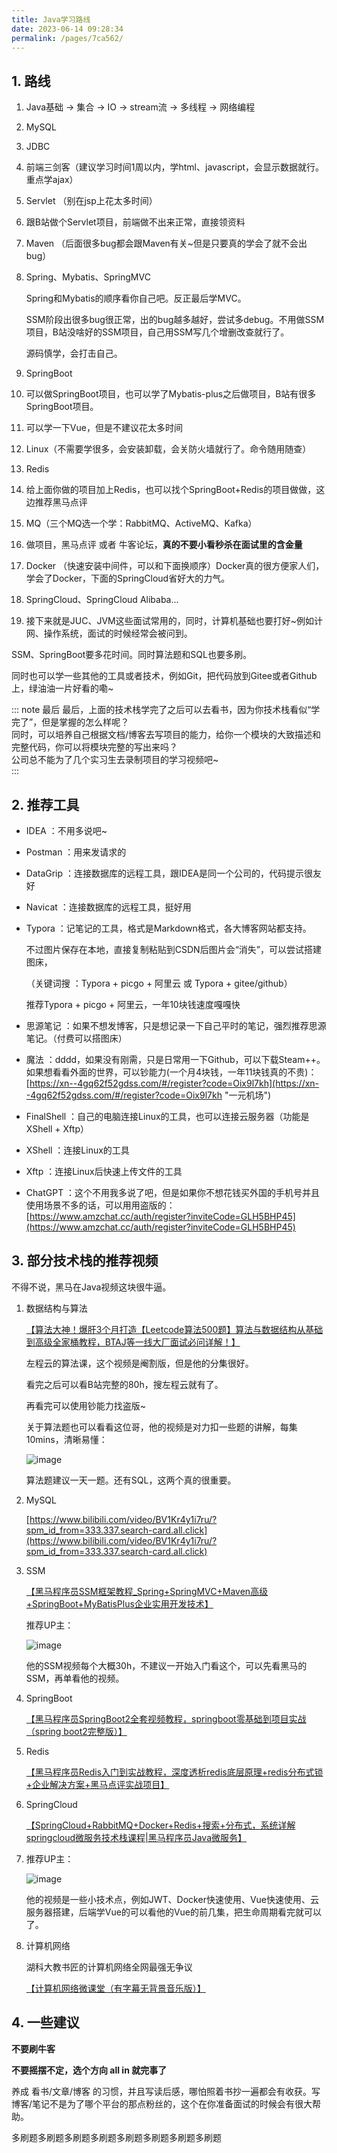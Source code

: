 ```yaml
---
title: Java学习路线
date: 2023-06-14 09:28:34
permalink: /pages/7ca562/
---
```


## 1. 路线

1. Java基础 -> 集合 -> IO -> stream流 -> 多线程 -> 网络编程

2. MySQL

3. JDBC

4. 前端三剑客（建议学习时间1周以内，学html、javascript，会显示数据就行。重点学ajax）

5. Servlet （别在jsp上花太多时间）

6. 跟B站做个Servlet项目，前端做不出来正常，直接领资料

7. Maven （后面很多bug都会跟Maven有关~但是只要真的学会了就不会出bug）

8. Spring、Mybatis、SpringMVC

   Spring和Mybatis的顺序看你自己吧。反正最后学MVC。

   SSM阶段出很多bug很正常，出的bug越多越好，尝试多debug。不用做SSM项目，B站没啥好的SSM项目，自己用SSM写几个增删改查就行了。

   源码慎学，会打击自己。

9. SpringBoot

10. 可以做SpringBoot项目，也可以学了Mybatis-plus之后做项目，B站有很多SpringBoot项目。

11. 可以学一下Vue，但是不建议花太多时间

12. Linux（不需要学很多，会安装卸载，会关防火墙就行了。命令随用随查）

13. Redis

14. 给上面你做的项目加上Redis，也可以找个SpringBoot+Redis的项目做做，这边推荐黑马点评

15. MQ（三个MQ选一个学：RabbitMQ、ActiveMQ、Kafka）

16. 做项目，黑马点评 或者 牛客论坛，**真的不要小看秒杀在面试里的含金量**

17. Docker （快速安装中间件，可以和下面换顺序）Docker真的很方便家人们，学会了Docker，下面的SpringCloud省好大的力气。

18. SpringCloud、SpringCloud Alibaba...

19. 接下来就是JUC、JVM这些面试常用的，同时，计算机基础也要打好~例如计网、操作系统，面试的时候经常会被问到。

SSM、SpringBoot要多花时间。同时算法题和SQL也要多刷。

同时也可以学一些其他的工具或者技术，例如Git，把代码放到Gitee或者Github上，绿油油一片好看的嘞~


::: note 最后
最后，上面的技术栈学完了之后可以去看书，因为你技术栈看似“学完了”，但是掌握的怎么样呢？  
同时，可以培养自己根据文档/博客去写项目的能力，给你一个模块的大致描述和完整代码，你可以将模块完整的写出来吗？  
公司总不能为了几个实习生去录制项目的学习视频吧~  
:::



## 2. 推荐工具

* IDEA ：不用多说吧~

* Postman ：用来发请求的

* DataGrip ：连接数据库的远程工具，跟IDEA是同一个公司的，代码提示很友好

* Navicat ：连接数据库的远程工具，挺好用

* Typora ：记笔记的工具，格式是Markdown格式，各大博客网站都支持。

  不过图片保存在本地，直接复制粘贴到CSDN后图片会“消失”，可以尝试搭建图床，

  （关键词搜 ：Typora + picgo + 阿里云 或 Typora + gitee/github）

  推荐Typora + picgo + 阿里云，一年10块钱速度嘎嘎快

* 思源笔记 ：如果不想发博客，只是想记录一下自己平时的笔记，强烈推荐思源笔记。（付费可以搭图床）

* 魔法 ：dddd，如果没有刚需，只是日常用一下Github，可以下载Steam++。如果想看看外面的世界，可以钞能力(一个月4块钱，一年11块钱真的不贵)：[https://xn--4gq62f52gdss.com/#/register?code=Oix9l7kh](https://xn--4gq62f52gdss.com/#/register?code=Oix9l7kh "一元机场")

* FinalShell ：自己的电脑连接Linux的工具，也可以连接云服务器（功能是XShell + Xftp）

* XShell ：连接Linux的工具

* Xftp ：连接Linux后快速上传文件的工具

* ChatGPT ：这个不用我多说了吧，但是如果你不想花钱买外国的手机号并且使用场景不多的话，可以用用盗版的：[https://www.amzchat.cc/auth/register?inviteCode=GLH5BHP45](https://www.amzchat.cc/auth/register?inviteCode=GLH5BHP45)

## 3. 部分技术栈的推荐视频

不得不说，黑马在Java视频这块很牛逼。

1. 数据结构与算法

   [【算法大神！爆肝3个月打造【Leetcode算法500题】算法与数据结构从基础到高级全家桶教程，BTAJ等一线大厂面试必问详解！】]( https://www.bilibili.com/video/BV1Y3411J7J1/?share_source=copy_web&vd_source=1d9935400799240a10a2036e25bfe04e)

   左程云的算法课，这个视频是阉割版，但是他的分集很好。

   看完之后可以看B站完整的80h，搜左程云就有了。

   再看完可以使用钞能力找盗版~

   关于算法题也可以看看这位哥，他的视频是对力扣一些题的讲解，每集10mins，清晰易懂：

   ![image](https://typorehwf.oss-cn-chengdu.aliyuncs.com/image-20230602113855-ukcx5t2.png)

   算法题建议一天一题。还有SQL，这两个真的很重要。

2. MySQL

   [https://www.bilibili.com/video/BV1Kr4y1i7ru/?spm_id_from=333.337.search-card.all.click](https://www.bilibili.com/video/BV1Kr4y1i7ru/?spm_id_from=333.337.search-card.all.click)

3. SSM

   [【黑马程序员SSM框架教程_Spring+SpringMVC+Maven高级+SpringBoot+MyBatisPlus企业实用开发技术】]( https://www.bilibili.com/video/BV1Fi4y1S7ix/?share_source=copy_web&vd_source=1d9935400799240a10a2036e25bfe04e)

   推荐UP主：

   ![image](https://typorehwf.oss-cn-chengdu.aliyuncs.com/image-20230602112633-hrow070.png)

   他的SSM视频每个大概30h，不建议一开始入门看这个，可以先看黑马的SSM，再单看他的视频。

4. SpringBoot

   [【黑马程序员SpringBoot2全套视频教程，springboot零基础到项目实战（spring boot2完整版）】]( https://www.bilibili.com/video/BV15b4y1a7yG/?share_source=copy_web&vd_source=1d9935400799240a10a2036e25bfe04e)

5. Redis

   [【黑马程序员Redis入门到实战教程，深度透析redis底层原理+redis分布式锁+企业解决方案+黑马点评实战项目】]( https://www.bilibili.com/video/BV1cr4y1671t/?share_source=copy_web&vd_source=1d9935400799240a10a2036e25bfe04e)

6. SpringCloud

   [【SpringCloud+RabbitMQ+Docker+Redis+搜索+分布式，系统详解springcloud微服务技术栈课程|黑马程序员Java微服务】]( https://www.bilibili.com/video/BV1LQ4y127n4/?share_source=copy_web&vd_source=1d9935400799240a10a2036e25bfe04e)

7. 推荐UP主：

   ![image](https://typorehwf.oss-cn-chengdu.aliyuncs.com/image-20230602113407-zam3v1n.png)

   他的视频是一些小技术点，例如JWT、Docker快速使用、Vue快速使用、云服务器搭建，后端学Vue的可以看他的Vue的前几集，把生命周期看完就可以了。

8. 计算机网络

   湖科大教书匠的计算机网络全网最强无争议

   [【计算机网络微课堂（有字幕无背景音乐版）】]( https://www.bilibili.com/video/BV1c4411d7jb/?share_source=copy_web&vd_source=1d9935400799240a10a2036e25bfe04e)

## 4. 一些建议

**不要刷牛客**

**不要摇摆不定，选个方向 all in 就完事了**

养成 看书/文章/博客 的习惯，并且写读后感，哪怕照着书抄一遍都会有收获。写博客/笔记不是为了哪个平台的那点粉丝的，这个在你准备面试的时候会有很大帮助。

多刷题多刷题多刷题多刷题多刷题多刷题多刷题多刷题

‍